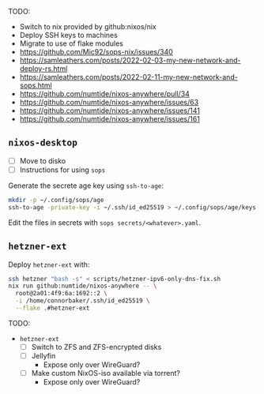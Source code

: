 TODO:

- Switch to nix provided by github:nixos/nix
- Deploy SSH keys to machines
- Migrate to use of flake modules
- https://github.com/Mic92/sops-nix/issues/340
- https://samleathers.com/posts/2022-02-03-my-new-network-and-deploy-rs.html
- https://samleathers.com/posts/2022-02-11-my-new-network-and-sops.html
- https://github.com/numtide/nixos-anywhere/pull/34
- https://github.com/numtide/nixos-anywhere/issues/63
- https://github.com/numtide/nixos-anywhere/issues/141
- https://github.com/numtide/nixos-anywhere/issues/161

## `nixos-desktop`

- [ ] Move to disko
- [ ] Instructions for using `sops`

Generate the secrete age key using `ssh-to-age`:

```bash
mkdir -p ~/.config/sops/age
ssh-to-age -private-key -i ~/.ssh/id_ed25519 > ~/.config/sops/age/keys.txt
```

Edit the files in secrets with `sops secrets/<whatever>.yaml`.

## `hetzner-ext`

Deploy `hetzner-ext` with:

```bash
ssh hetzner "bash -s" < scripts/hetzner-ipv6-only-dns-fix.sh
nix run github:numtide/nixos-anywhere -- \
  root@2a01:4f9:6a:1692::2 \
  -i /home/connorbaker/.ssh/id_ed25519 \
  --flake .#hetzner-ext
```

TODO:

- `hetzner-ext`
  - [ ] Switch to ZFS and ZFS-encrypted disks
  - [ ] Jellyfin
    - Expose only over WireGuard?
  - [ ] Make custom NixOS-iso available via torrent?
    - Expose only over WireGuard?

